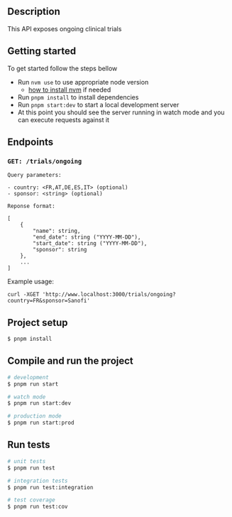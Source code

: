## Description

This API exposes ongoing clinical trials

## Getting started

To get started follow the steps bellow
- Run `nvm use` to use appropriate node version
    - [how to install nvm](https://github.com/nvm-sh/nvm?tab=readme-ov-file#installing-and-updating) if needed
- Run `pnpm install` to install dependencies
- Run `pnpm start:dev` to start a local development server
- At this point you should see the server running in watch mode and you can execute requests against it

## Endpoints

### `GET: /trials/ongoing`
```
Query parameters:

- country: <FR,AT,DE,ES,IT> (optional)
- sponsor: <string> (optional)
```

```
Reponse format:

[
    {
        "name": string,
        "end_date": string ("YYYY-MM-DD"),
        "start_date": string ("YYYY-MM-DD"),
        "sponsor": string
    },
    ...
]
```

Example usage: 

`curl -XGET 'http://www.localhost:3000/trials/ongoing?country=FR&sponsor=Sanofi'`

## Project setup

```bash
$ pnpm install
```

## Compile and run the project

```bash
# development
$ pnpm run start

# watch mode
$ pnpm run start:dev

# production mode
$ pnpm run start:prod
```

## Run tests

```bash
# unit tests
$ pnpm run test

# integration tests
$ pnpm run test:integration

# test coverage
$ pnpm run test:cov
```
